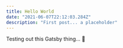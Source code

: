```yaml
---
title: Hello World
date: "2021-06-07T22:12:03.284Z"
description: "First post... a placeholder"
---
```


Testing out this Gatsby thing... 🚀
